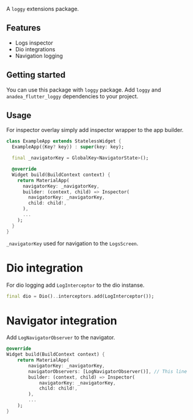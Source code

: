 A `loggy` extensions package.

## Features

* Logs inspector
* Dio integrations
* Navigation logging

## Getting started

You can use this package with `loggy` package. Add `loggy` and `anadea_flutter_loggy` dependencies to your project.

## Usage
For inspector overlay simply add inspector wrapper to the app builder.

```dart
class ExampleApp extends StatelessWidget {
  ExampleApp({Key? key}) : super(key: key);

  final _navigatorKey = GlobalKey<NavigatorState>();

  @override
  Widget build(BuildContext context) {
    return MaterialApp(
      navigatorKey: _navigatorKey,
      builder: (context, child) => Inspector(
        navigatorKey: _navigatorKey,
        child: child!,
      ),
      ...
    );
  }
}
```

`_navigatorKey` used for navigation to the `LogsScreen`.

# Dio integration

For dio logging add `LogInterceptor` to the dio instanse.

```dart
final dio = Dio()..interceptors.add(LogInterceptor());
```

# Navigator integration

Add `LogNavigatorObserver` to the navigator.

```dart
@override
Widget build(BuildContext context) {
    return MaterialApp(
        navigatorKey: _navigatorKey,
        navigatorObservers: [LogNavigatorObserver()], // This line
        builder: (context, child) => Inspector(
            navigatorKey: _navigatorKey,
            child: child!,
        ),
        ...
    );
}
```
